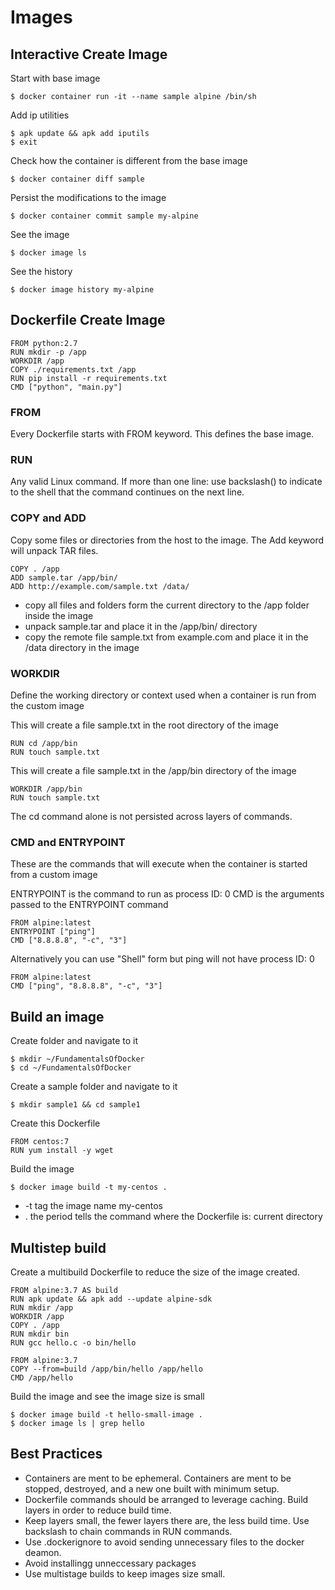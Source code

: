 # Images

## Interactive Create Image

Start with base image
```
$ docker container run -it --name sample alpine /bin/sh
```

Add ip utilities 
```
$ apk update && apk add iputils
$ exit
```

Check how the container is different from the base image
```
$ docker container diff sample
```

Persist the modifications to the image
```
$ docker container commit sample my-alpine
```

See the image
```
$ docker image ls
```

See the history
```
$ docker image history my-alpine
```

## Dockerfile Create Image
```
FROM python:2.7
RUN mkdir -p /app
WORKDIR /app
COPY ./requirements.txt /app
RUN pip install -r requirements.txt
CMD ["python", "main.py"]
```

### FROM
Every Dockerfile starts with FROM keyword. This defines the base image.

### RUN
Any valid Linux command. If more than one line: use backslash(\) to indicate to the shell that the command continues on the next line.

### COPY and ADD
Copy some files or directories from the host to the image. The Add keyword will unpack TAR files.
```
COPY . /app
ADD sample.tar /app/bin/
ADD http://example.com/sample.txt /data/
```
 - copy all files and folders form the current directory to the /app folder inside the image
 - unpack sample.tar and place it in the /app/bin/ directory
 - copy the remote file sample.txt from example.com and place it in the /data directory in the image

### WORKDIR
Define the working directory or context used when a container is run from the custom image

This will create a file sample.txt in the root directory of the image
```
RUN cd /app/bin
RUN touch sample.txt
```

This will create a file sample.txt in the /app/bin directory of the image
```
WORKDIR /app/bin
RUN touch sample.txt
```

The cd command alone is not persisted across layers of commands.

### CMD and ENTRYPOINT
These are the commands that will execute when the container is started from a custom image

ENTRYPOINT is the command to run as process ID: 0
CMD is the arguments passed to the ENTRYPOINT command
```
FROM alpine:latest
ENTRYPOINT ["ping"]
CMD ["8.8.8.8", "-c", "3"]
```

Alternatively you can use "Shell" form but ping will not have process ID: 0
```
FROM alpine:latest
CMD ["ping", "8.8.8.8", "-c", "3"]
```

## Build an image
Create folder and navigate to it
```
$ mkdir ~/FundamentalsOfDocker
$ cd ~/FundamentalsOfDocker
```

Create a sample folder and navigate to it
```
$ mkdir sample1 && cd sample1
```

Create this Dockerfile
```
FROM centos:7
RUN yum install -y wget
```

Build the image
```
$ docker image build -t my-centos .
```
 - -t tag the image name my-centos
 - . the period tells the command where the Dockerfile is: current directory

## Multistep build

Create a multibuild Dockerfile to reduce the size of the image created.
```
FROM alpine:3.7 AS build
RUN apk update && apk add --update alpine-sdk
RUN mkdir /app
WORKDIR /app
COPY . /app
RUN mkdir bin
RUN gcc hello.c -o bin/hello

FROM alpine:3.7
COPY --from=build /app/bin/hello /app/hello
CMD /app/hello
```

Build the image and see the image size is small
```
$ docker image build -t hello-small-image .
$ docker image ls | grep hello
```

## Best Practices
 - Containers are ment to be ephemeral. Containers are ment to be stopped, destroyed, and a new one built with minimum setup.
 - Dockerfile commands should be arranged to leverage caching. Build layers in order to reduce build time.
 - Keep layers small, the fewer layers there are, the less build time. Use backslash to chain commands in RUN commands.
 - Use .dockerignore to avoid sending unnecessary files to the docker deamon.
 - Avoid installingg unneccessary packages
 - Use multistage builds to keep images size small.